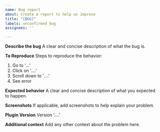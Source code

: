 ```yaml
---
name: Bug report
about: Create a report to help us improve
title: "[BUG]"
labels: unconfirmed bug
assignees: ''

---
```


**Describe the bug**
A clear and concise description of what the bug is.

**To Reproduce**
Steps to reproduce the behavior:
1. Go to '...'
2. Click on '....'
3. Scroll down to '....'
4. See error

**Expected behavior**
A clear and concise description of what you expected to happen.

**Screenshots**
If applicable, add screenshots to help explain your problem.

**Plugin Version**
Version '....'

**Additional context**
Add any other context about the problem here.
